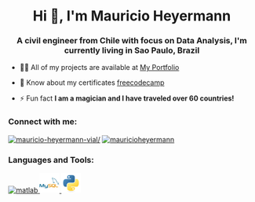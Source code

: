 <h1 align="center">Hi 👋, I'm Mauricio Heyermann</h1>
<h3 align="center">A civil engineer from Chile with focus on Data Analysis, I'm currently living in Sao Paulo, Brazil</h3>

- 👨‍💻 All of my projects are available at [My Portfolio](https://mheyermann.github.io/MyPortfolio/)

- 📄 Know about my certificates [freecodecamp](https://freecodecamp.org/certification/fcc12efbc48-dc9f-4002-9f06-8e0661b0ecdf/data-analysis-with-python-v7)

- ⚡ Fun fact **I am a magician and I have traveled over 60 countries!**

<h3 align="left">Connect with me:</h3>
<p align="left">
<a href="https://linkedin.com/in/mauricio-heyermann-vial/" target="blank"><img align="center" src="https://raw.githubusercontent.com/rahuldkjain/github-profile-readme-generator/master/src/images/icons/Social/linked-in-alt.svg" alt="mauricio-heyermann-vial/" height="30" width="40" /></a>
<a href="https://instagram.com/mauricioheyermann" target="blank"><img align="center" src="https://raw.githubusercontent.com/rahuldkjain/github-profile-readme-generator/master/src/images/icons/Social/instagram.svg" alt="mauricioheyermann" height="30" width="40" /></a>
</p>

<h3 align="left">Languages and Tools:</h3>
<p align="left"> <a href="https://www.mathworks.com/" target="_blank" rel="noreferrer"> <img src="https://upload.wikimedia.org/wikipedia/commons/2/21/Matlab_Logo.png" alt="matlab" width="40" height="40"/> </a> <a href="https://www.mysql.com/" target="_blank" rel="noreferrer"> <img src="https://raw.githubusercontent.com/devicons/devicon/master/icons/mysql/mysql-original-wordmark.svg" alt="mysql" width="40" height="40"/> </a> <a href="https://www.python.org" target="_blank" rel="noreferrer"> <img src="https://raw.githubusercontent.com/devicons/devicon/master/icons/python/python-original.svg" alt="python" width="40" height="40"/> </a> </p>
